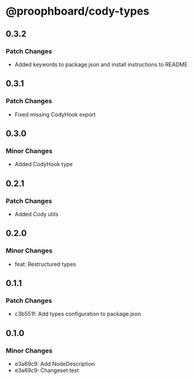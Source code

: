 # @proophboard/cody-types

## 0.3.2

### Patch Changes

- Added keywords to package.json and install instructions to README

## 0.3.1

### Patch Changes

- Fixed missing CodyHook export

## 0.3.0

### Minor Changes

- Added CodyHook type

## 0.2.1

### Patch Changes

- Added Cody utils

## 0.2.0

### Minor Changes

- feat: Restructured types

## 0.1.1

### Patch Changes

- c3b551f: Add types configuration to package.json

## 0.1.0

### Minor Changes

- e3a69c9: Add NodeDescription
- e3a69c9: Changeset test
